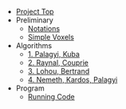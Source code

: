   * [Project Top](Top.md)
  * Preliminary
    * [Notations](Notations.md)
    * [Simple Voxels](SimpleVoxels.md)
  * Algorithms
    * [1. Palagyi, Kuba](PalagyiKuba.md)
    * [2. Raynal, Couprie](RaynalCouprie.md)
    * [3. Lohou, Bertrand](LohouBertrand.md)
    * [4. Nemeth, Kardos, Palagyi](NemethKardosPalagyi.md)
  * Program
    * [Running Code](RunCode.md)